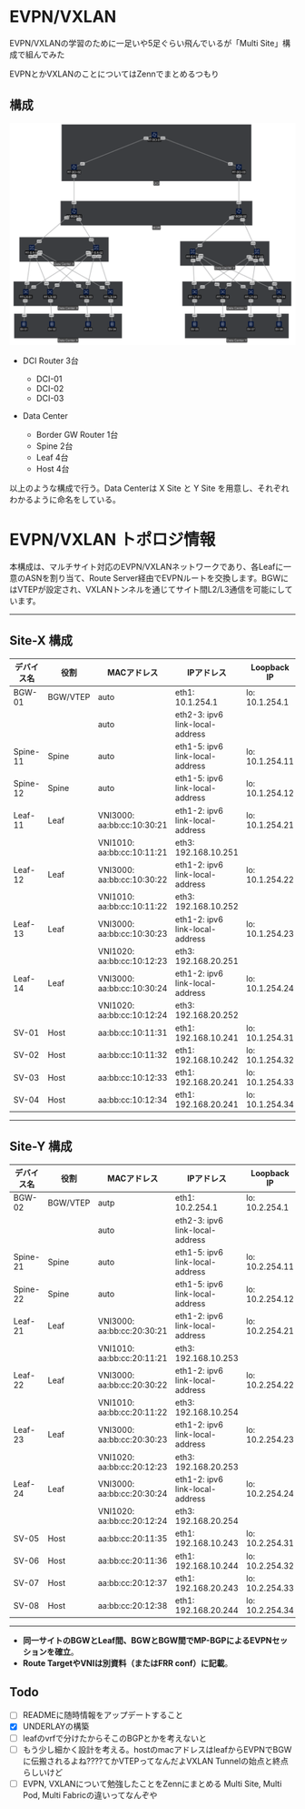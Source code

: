 # EVPN/VXLAN
EVPN/VXLANの学習のために一足いや5足ぐらい飛んでいるが「Multi Site」構成で組んでみた

EVPNとかVXLANのことについてはZennでまとめるつもり

## 構成
![EVPN/VXLAN Multisite](./images/EVPNVXLAN.svg "EVPN/VXLAN Multisite figure")

- DCI Router 3台
  - DCI-01
  - DCI-02
  - DCI-03

- Data Center
  - Border GW Router 1台
  - Spine 2台
  - Leaf 4台
  - Host 4台

以上のような構成で行う。Data Centerは X Site と Y Site を用意し、それぞれわかるように命名をしている。

# EVPN/VXLAN トポロジ情報

本構成は、マルチサイト対応のEVPN/VXLANネットワークであり、各Leafに一意のASNを割り当て、Route Server経由でEVPNルートを交換します。BGWにはVTEPが設定され、VXLANトンネルを通じてサイト間L2/L3通信を可能にしています。

---

## Site-X 構成

| デバイス名  | 役割      | MACアドレス                  | IPアドレス                        | Loopback IP      | ASN    | 備考  |
|-----------|-----------|----------------------------|----------------------------------|------------------|--------|------|
| BGW-01    | BGW/VTEP  | auto                       | eth1: 10.1.254.1                 | lo: 10.1.254.1   | 65100  |      |
|           |           | auto                       | eth2-3: ipv6 link-local-address  |                  |        |      |
| Spine-11  | Spine     | auto                       | eth1-5: ipv6 link-local-address  | lo: 10.1.254.11  | 65110  |      |
| Spine-12  | Spine     | auto                       | eth1-5: ipv6 link-local-address  | lo: 10.1.254.12  | 65110  |      |
| Leaf-11   | Leaf      | VNI3000: aa:bb:cc:10:30:21 | eth1-2: ipv6 link-local-address  | lo: 10.1.254.21  | 65121  |      |
|           |           | VNI1010: aa:bb:cc:10:11:21 | eth3: 192.168.10.251             |                  |        |      |
| Leaf-12   | Leaf      | VNI3000: aa:bb:cc:10:30:22 | eth1-2: ipv6 link-local-address  | lo: 10.1.254.22  | 65122  |      |
|           |           | VNI1010: aa:bb:cc:10:11:22 | eth3: 192.168.10.252             |                  |        |      |
| Leaf-13   | Leaf      | VNI3000: aa:bb:cc:10:30:23 | eth1-2: ipv6 link-local-address  | lo: 10.1.254.23  | 65123  |      |
|           |           | VNI1020: aa:bb:cc:10:12:23 | eth3: 192.168.20.251             |                  |        |      |
| Leaf-14   | Leaf      | VNI3000: aa:bb:cc:10:30:24 | eth1-2: ipv6 link-local-address  | lo: 10.1.254.24  | 65124  |      |
|           |           | VNI1020: aa:bb:cc:10:12:24 | eth3: 192.168.20.252             |                  |        |      |
| SV-01     | Host      | aa:bb:cc:10:11:31          | eth1: 192.168.10.241             | lo: 10.1.254.31  | 65131  |      |
| SV-02     | Host      | aa:bb:cc:10:11:32          | eth1: 192.168.10.242             | lo: 10.1.254.32  | 65132  |      |
| SV-03     | Host      | aa:bb:cc:10:12:33          | eth1: 192.168.20.241             | lo: 10.1.254.33  | 65133  |      |
| SV-04     | Host      | aa:bb:cc:10:12:34          | eth1: 192.168.20.241             | lo: 10.1.254.34  | 65134  |      |

---

## Site-Y 構成

| デバイス名  | 役割      | MACアドレス                  | IPアドレス                        | Loopback IP      | ASN    | 備考  |
|-----------|-----------|----------------------------|----------------------------------|------------------|--------|------|
| BGW-02    | BGW/VTEP  | autp                       | eth1: 10.2.254.1                 | lo: 10.2.254.1   | 65200  |      |
|           |           | auto                       | eth2-3: ipv6 link-local-address  |                  |        |      |
| Spine-21  | Spine     | auto                       | eth1-5: ipv6 link-local-address  | lo: 10.2.254.11  | 65210  |      |
| Spine-22  | Spine     | auto                       | eth1-5: ipv6 link-local-address  | lo: 10.2.254.12  | 65210  |      |
| Leaf-21   | Leaf      | VNI3000: aa:bb:cc:20:30:21 | eth1-2: ipv6 link-local-address  | lo: 10.2.254.21  | 65221  |      |
|           |           | VNI1010: aa:bb:cc:20:11:21 | eth3: 192.168.10.253             |                  |        |      |
| Leaf-22   | Leaf      | VNI3000: aa:bb:cc:20:30:22 | eth1-2: ipv6 link-local-address  | lo: 10.2.254.22  | 65222  |      |
|           |           | VNI1010: aa:bb:cc:20:11:22 | eth3: 192.168.10.254             |                  |        |      |
| Leaf-23   | Leaf      | VNI3000: aa:bb:cc:20:30:23 | eth1-2: ipv6 link-local-address  | lo: 10.2.254.23  | 65223  |      |
|           |           | VNI1020: aa:bb:cc:20:12:23 | eth3: 192.168.20.253             |                  |        |      |
| Leaf-24   | Leaf      | VNI3000: aa:bb:cc:20:30:24 | eth1-2: ipv6 link-local-address  | lo: 10.2.254.24  | 65224  |      |
|           |           | VNI1020: aa:bb:cc:20:12:24 | eth3: 192.168.20.254             |                  |        |      |
| SV-05     | Host      | aa:bb:cc:20:11:35          | eth1: 192.168.10.243             | lo: 10.2.254.31  | 65231  |      |
| SV-06     | Host      | aa:bb:cc:20:11:36          | eth1: 192.168.10.244             | lo: 10.2.254.32  | 65232  |      |
| SV-07     | Host      | aa:bb:cc:20:12:37          | eth1: 192.168.20.243             | lo: 10.2.254.33  | 65233  |      |
| SV-08     | Host      | aa:bb:cc:20:12:38          | eth1: 192.168.20.244             | lo: 10.2.254.34  | 65234  |      |

---

- **同一サイトのBGWとLeaf間、BGWとBGW間でMP-BGPによるEVPNセッションを確立**。
- **Route TargetやVNIは別資料（またはFRR conf）に記載**。

## Todo
- [ ] READMEに随時情報をアップデートすること
- [x] UNDERLAYの構築
- [ ] leafのvrfで分けたからそこのBGPとかを考えないと
- [ ] もう少し細かく設計を考える。hostのmacアドレスはleafからEVPNでBGWに伝搬されるよね????てかVTEPってなんだよVXLAN Tunnelの始点と終点らしいけど
- [ ] EVPN, VXLANについて勉強したことをZennにまとめる  Multi Site, Multi Pod, Multi Fabricの違いってなんぞや
